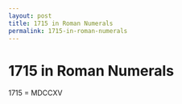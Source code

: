 ```yaml
---
layout: post
title: 1715 in Roman Numerals
permalink: 1715-in-roman-numerals
---
```


# 1715 in Roman Numerals

1715 = MDCCXV
